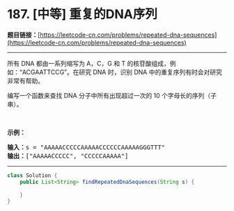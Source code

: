 # 187. [中等] 重复的DNA序列

**题目链接：**[https://leetcode-cn.com/problems/repeated-dna-sequences](https://leetcode-cn.com/problems/repeated-dna-sequences)

---

<div class="content__1Y2H">
 <div class="notranslate">
  <p>所有 DNA 都由一系列缩写为 A，C，G 和 T 的核苷酸组成，例如：“ACGAATTCCG”。在研究 DNA 时，识别 DNA 中的重复序列有时会对研究非常有帮助。</p> 
  <p>编写一个函数来查找 DNA 分子中所有出现超过一次的 10 个字母长的序列（子串）。</p> 
  <p>&nbsp;</p> 
  <p><strong>示例：</strong></p> 
  <pre class="language-text"><strong>输入：</strong>s = "AAAAACCCCCAAAAACCCCCCAAAAAGGGTTT"
<strong>输出：</strong>["AAAAACCCCC", "CCCCCAAAAA"]</pre> 
 </div>
</div>

---

```java
class Solution {
    public List<String> findRepeatedDnaSequences(String s) {
        
    }
}
```